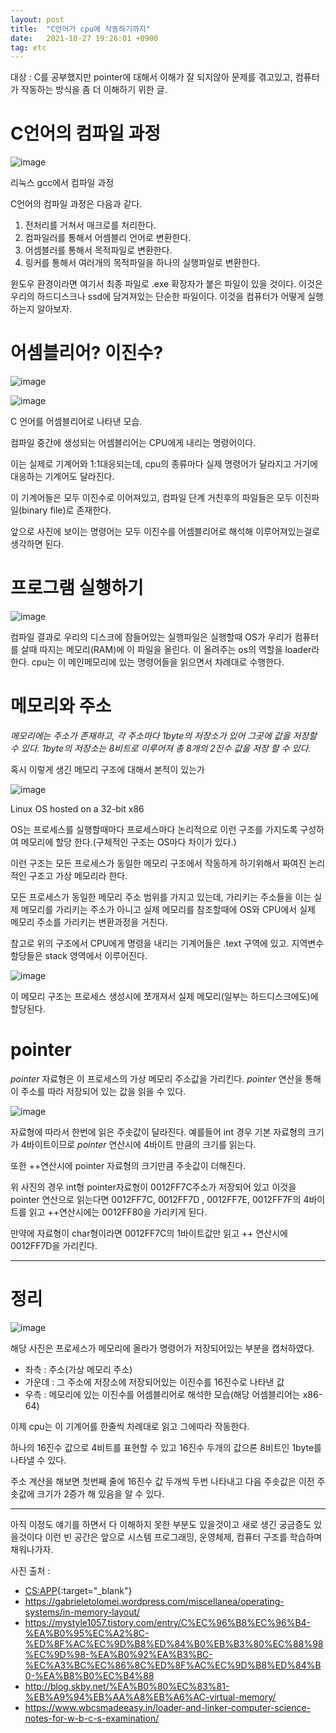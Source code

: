 ```yaml
---
layout: post
title:  "C언어가 cpu에 작동하기까지"
date:   2021-10-27 19:26:01 +0900
tag: etc
---
```


대상 : C를 공부했지만 pointer에 대해서 이해가 잘 되지않아 문제를 겪고있고, 컴퓨터가 작동하는 방식을 좀 더 이해하기 위한 글.

# C언어의 컴파일 과정


![image](/images/understandingCpu/compile.png)

<!--    컴파일 사진                   -->

리눅스 gcc에서 컴파일 과정


C언어의 컴파일 과정은 다음과 같다.

1. 전처리를 거쳐서 매크로를 처리한다.
2. 컴파일러를 통해서 어셈블리 언어로 변환한다.
3. 어셈블러를 통해서 목적파일로 변환한다.
4. 링커를 통해서 여러개의 목적파일을 하나의 실행파일로 변환한다.

윈도우 환경이라면 여기서 최종 파일로 .exe 확장자가 붙은 파일이 있을 것이다.
이것은 우리의 하드디스크나 ssd에 담겨져있는 단순한 파일이다.
이것을 컴퓨터가 어떻게 실행하는지 알아보자.

# 어셈블리어? 이진수?

![image](/images/understandingCpu/asm.jpg)

![image](/images/understandingCpu/ctoasem.png)

C 언어를 어셈블리어로 나타낸 모습.


컴파일 중간에 생성되는 어셈블리어는 CPU에게 내리는 명령어이다.

이는 실제로 기계어와 1:1대응되는데, cpu의 종류마다 실제 명령어가 달라지고 거기에 대응하는 기계어도 달라진다.

이 기계어들은 모두 이진수로 이어져있고, 컴파일 단계 거친후의 파일들은 모두 이진파일(binary file)로 존재한다. 


앞으로 사진에 보이는 명령어는 모두 이진수를 어셈블리어로 해석해 이루어져있는걸로 생각하면 된다.

# 프로그램 실행하기

![image](/images/understandingCpu/loader.jpg)

 
컴파일 결과로 우리의 디스크에 잠들어있는 실행파일은 실행할때 OS가 우리가 컴퓨터를 살때 따지는 메모리(RAM)에 이 파일을 올린다. 이 올려주는 os의 역할을 loader라 한다. cpu는 이 메인메모리에 있는 명령어들을 읽으면서 차례대로 수행한다.

# 메모리와 주소

*메모리에는 주소가 존재하고, 각 주소마다 1byte의 저장소가 있어 그곳에 값을 저장할 수 있다. 1byte의 저장소는 8비트로 이루어져 총 8개의 2진수 값을 저장 할 수 있다.*


혹시 이렇게 생긴 메모리 구조에 대해서 본적이 있는가


![image](/images/understandingCpu/virtual.png)
<!--    가상메모리 사진                   -->

Linux OS hosted on a 32-bit x86

OS는 프로세스를 실행할때마다 프로세스마다 논리적으로 이런 구조를 가지도록 구성하여 메모리에 할당 한다.(구체적인 구조는 OS마다 차이가 있다.)

이런 구조는 모든 프로세스가 동일한 메모리 구조에서 작동하게 하기위해서 짜여진 논리적인 구조고 가상 메모리라 한다.

모든 프로세스가 동일한 메모리 주소 범위를 가지고 있는데, 가리키는 주소들을 이는 실제 메모리를 가리키는 주소가 아니고  실제 메모리를 참조할때에 OS와 CPU에서 실제 메모리 주소를 가리키는 변환과정을 거친다.


참고로 위의 구조에서 CPU에게 명령을 내리는 기계어들은 .text 구역에 있고. 지역변수 할당들은 stack 영역에서 이루어진다.


![image](/images/understandingCpu/pysical.png)
<!--    물리메모리 사진                   -->

이 메모리 구조는 프로세스 생성시에 쪼개져서 실제 메모리(일부는 하드디스크에도)에 할당된다.




# pointer

*pointer* 자료형은 이 프로세스의 가상 메모리 주소값을 가리킨다. *pointer* 연산을 통해 이 주소를 따라 저장되어 있는 값을 읽을 수 있다. 


![image](/images/understandingCpu/pointer.png)

자료형에 따라서 한번에 읽은 주솟값이 달라진다. 예를들어 int 경우 기본 자료형의 크기가 4바이트이므로 *pointer* 연산시에 4바이트 만큼의 크기를 읽는다. 

또한 ++연산시에 pointer 자료형의 크기만큼 주솟값이 더해진다.

위 사진의 경우 int형 pointer자료형이 0012FF7C주소가 저장되어 있고 이것을 pointer 연산으로 읽는다면 0012FF7C, 0012FF7D , 0012FF7E, 0012FF7F의 4바이트를 읽고 ++연산시에는 0012FF80을 가리키게 된다.

만약에 자료형이 char형이라면 0012FF7C의 1바이트값만 읽고 ++ 연산시에 0012FF7D을 가리킨다.

--------------------------

# 정리

![image](/images/understandingCpu/reversing.png)


해당 사진은 프로세스가 메모리에 올라가 명령어가 저장되어있는 부분을 캡처하였다.

- 좌측 : 주소(가상 메모리 주소) 
- 가운데 : 그 주소에 저장소에 저장되어있는 이진수를 16진수로 나타낸 값 
- 우측 : 메모리에 있는 이진수를 어셈블리어로 해석한 모습(해당 어셈블리어는 x86-64)

이제 cpu는 이 기계어를 한줄씩 차례대로 읽고 그에따라 작동한다.

하나의 16진수 값으로 4비트를 표현할 수 있고 16진수 두개의 값으론 8비트인 1byte를 나타낼 수 있다. 

주소 계산을 해보면 첫번째 줄에 16진수 값 두개씩 두번 나타내고 다음 주솟값은 이전 주솟값에 크기가 2증가 해 있음을 알 수 있다.






----------------------------------------------


아직 이정도 얘기를 하면서 다 이해하지 못한 부분도 있을것이고 새로 생긴 궁금증도 있을것이다 이런 빈 공간은 앞으로 시스템 프로그래밍, 운영체제, 컴퓨터 구조를 학습하며 채워나가자.




사진 출처 : 
- [CS:APP](https://csapp.cs.cmu.edu/){:target="_blank"}
- https://gabrieletolomei.wordpress.com/miscellanea/operating-systems/in-memory-layout/
- https://mystyle1057.tistory.com/entry/C%EC%96%B8%EC%96%B4-%EA%B0%95%EC%A2%8C-%ED%8F%AC%EC%9D%B8%ED%84%B0%EB%B3%80%EC%88%98%EC%9D%98-%EA%B0%92%EA%B3%BC-%EC%A3%BC%EC%86%8C%ED%8F%AC%EC%9D%B8%ED%84%B0-%EA%B8%B0%EC%B4%88
- http://blog.skby.net/%EA%B0%80%EC%83%81-%EB%A9%94%EB%AA%A8%EB%A6%AC-virtual-memory/
- https://www.wbcsmadeeasy.in/loader-and-linker-computer-science-notes-for-w-b-c-s-examination/


